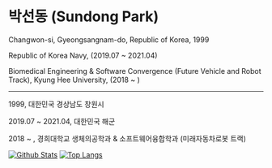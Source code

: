 # 박선동 (Sundong Park)

Changwon-si, Gyeongsangnam-do, Republic of Korea, 1999

Republic of Korea Navy, (2019.07 ~ 2021.04)

Biomedical Engineering & Software Convergence (Future Vehicle and Robot Track), Kyung Hee University, (2018 ~ )

---
1999, 대한민국 경상남도 창원시

2019.07 ~ 2021.04, 대한민국 해군

2018 ~ , 경희대학교 생체의공학과 & 소프트웨어융합학과 (미래자동차로봇 트랙)

[![Github Stats](https://github-readme-stats.vercel.app/api?username=sundongpark&show_icons=true)](https://github.com/sundongpark/sundongpark)
[![Top Langs](https://github-readme-stats.vercel.app/api/top-langs/?username=sundongpark&langs_count=3&layout=compact&theme=default&exclude_repo=sundongpark.github.io)](https://github.com/sundongpark/sundongpark)


<!--
**sundongpark/sundongpark** is a ✨ _special_ ✨ repository because its `README.md` (this file) appears on your GitHub profile.

Here are some ideas to get you started:

- 🔭 I’m currently working on ...
- 🌱 I’m currently learning ...
- 👯 I’m looking to collaborate on ...
- 🤔 I’m looking for help with ...
- 💬 Ask me about ...
- 📫 How to reach me: ...
- 😄 Pronouns: ...
- ⚡ Fun fact: ...
-->
